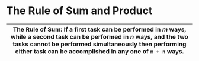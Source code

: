 # The Rule of Sum and Product
| **The Rule of Sum**: If a first task can be performed in _m_ ways, while a second task can be performed in _n_ ways, and the two tasks cannot be performed simultaneously then performing either task can be accomplished in any one of `m + n` ways. |
| --- |

